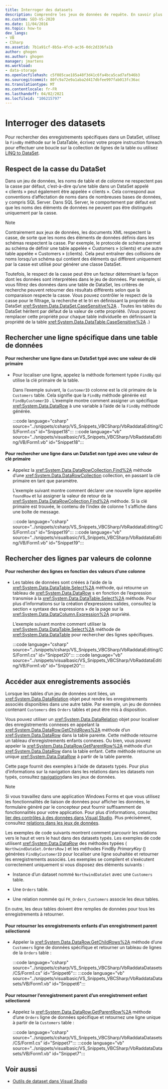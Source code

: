 ```yaml
---
title: Interroger des datasets
description: Comprendre les jeux de données de requête. En savoir plus sur le respect de la casse du jeu de données. Rechercher une ligne spécifique dans une table de données, Rechercher des lignes par valeurs de colonne et accéder aux enregistrements associés.
ms.custom: SEO-VS-2020
ms.date: 11/04/2016
ms.topic: how-to
dev_langs:
- VB
- CSharp
ms.assetid: 7b1a91cf-8b5a-4fc0-ac36-0dc2d336fa1b
author: ghogen
ms.author: ghogen
manager: jmartens
ms.workload:
- data-storage
ms.openlocfilehash: c5f085cae185a48f3d41c6fa4bca5cad7afb46b3
ms.sourcegitcommit: 80fc9a72e9a1aba2d417dbfee997fab013fc36ac
ms.translationtype: MT
ms.contentlocale: fr-FR
ms.lasthandoff: 04/02/2021
ms.locfileid: "106215797"
---
```

# <a name="query-datasets"></a>Interroger des datasets
Pour rechercher des enregistrements spécifiques dans un DataSet, utilisez la `FindBy` méthode sur le DataTable, écrivez votre propre instruction foreach pour effectuer une boucle sur la collection de lignes de la table ou utilisez [LINQ to DataSet](/dotnet/framework/data/adonet/linq-to-dataset).

## <a name="dataset-case-sensitivity"></a>Respect de la casse du DataSet
Dans un jeu de données, les noms de table et de colonne ne respectent pas la casse par défaut, c’est-à-dire qu’une table dans un DataSet appelé « clients » peut également être appelée « clients ». Cela correspond aux conventions d’affectation de noms dans de nombreuses bases de données, y compris SQL Server. Dans SQL Server, le comportement par défaut est que les noms des éléments de données ne peuvent pas être distingués uniquement par la casse.

> [!NOTE]
> Contrairement aux jeux de données, les documents XML respectent la casse, de sorte que les noms des éléments de données définis dans les schémas respectent la casse. Par exemple, le protocole de schéma permet au schéma de définir une table appelée « Customers » (clients) et une autre table appelée « Customers » (clients). Cela peut entraîner des collisions de noms lorsqu’un schéma qui contient des éléments qui diffèrent uniquement par la casse est utilisé pour générer une classe DataSet.

Toutefois, le respect de la casse peut être un facteur déterminant la façon dont les données sont interprétées dans le jeu de données. Par exemple, si vous filtrez des données dans une table de DataSet, les critères de recherche peuvent retourner des résultats différents selon que la comparaison respecte la casse. Vous pouvez contrôler le respect de la casse pour le filtrage, la recherche et le tri en définissant la propriété du DataSet <xref:System.Data.DataSet.CaseSensitive%2A> . Toutes les tables du DataSet héritent par défaut de la valeur de cette propriété. (Vous pouvez remplacer cette propriété pour chaque table individuelle en définissant la propriété de la table <xref:System.Data.DataTable.CaseSensitive%2A> .)

## <a name="locate-a-specific-row-in-a-data-table"></a>Rechercher une ligne spécifique dans une table de données

#### <a name="to-find-a-row-in-a-typed-dataset-with-a-primary-key-value"></a>Pour rechercher une ligne dans un DataSet typé avec une valeur de clé primaire

- Pour localiser une ligne, appelez la méthode fortement typée `FindBy` qui utilise la clé primaire de la table.

     Dans l’exemple suivant, la `CustomerID` colonne est la clé primaire de la `Customers` table. Cela signifie que la `FindBy` méthode générée est `FindByCustomerID` . L’exemple montre comment assigner un spécifique <xref:System.Data.DataRow> à une variable à l’aide de la `FindBy` méthode générée.

     :::code language="csharp" source="../snippets/csharp/VS_Snippets_VBCSharp/VbRaddataEditing/CS/Form1.cs" id="Snippet18":::
     :::code language="vb" source="../snippets/visualbasic/VS_Snippets_VBCSharp/VbRaddataEditing/VB/Form1.vb" id="Snippet18":::

#### <a name="to-find-a-row-in-an-untyped-dataset-with-a-primary-key-value"></a>Pour rechercher une ligne dans un DataSet non typé avec une valeur de clé primaire

- Appelez la <xref:System.Data.DataRowCollection.Find%2A> méthode d’une <xref:System.Data.DataRowCollection> collection, en passant la clé primaire en tant que paramètre.

     L’exemple suivant montre comment déclarer une nouvelle ligne appelée `foundRow` et lui assigner la valeur de retour de la <xref:System.Data.DataRowCollection.Find%2A> méthode. Si la clé primaire est trouvée, le contenu de l’index de colonne 1 s’affiche dans une boîte de message.

     :::code language="csharp" source="../snippets/csharp/VS_Snippets_VBCSharp/VbRaddataEditing/CS/Form1.cs" id="Snippet19":::
     :::code language="vb" source="../snippets/visualbasic/VS_Snippets_VBCSharp/VbRaddataEditing/VB/Form1.vb" id="Snippet19":::

## <a name="find-rows-by-column-values"></a>Rechercher des lignes par valeurs de colonne

#### <a name="to-find-rows-based-on-the-values-in-any-column"></a>Pour rechercher des lignes en fonction des valeurs d’une colonne

- Les tables de données sont créées à l’aide de la <xref:System.Data.DataTable.Select%2A> méthode, qui retourne un tableau de <xref:System.Data.DataRow> s en fonction de l’expression transmise à la <xref:System.Data.DataTable.Select%2A> méthode. Pour plus d’informations sur la création d’expressions valides, consultez la section « syntaxe des expressions » de la page sur la <xref:System.Data.DataColumn.Expression%2A> propriété.

     L’exemple suivant montre comment utiliser la <xref:System.Data.DataTable.Select%2A> méthode de <xref:System.Data.DataTable> pour rechercher des lignes spécifiques.

     :::code language="csharp" source="../snippets/csharp/VS_Snippets_VBCSharp/VbRaddataEditing/CS/Form1.cs" id="Snippet20":::
     :::code language="vb" source="../snippets/visualbasic/VS_Snippets_VBCSharp/VbRaddataEditing/VB/Form1.vb" id="Snippet20":::

## <a name="access-related-records"></a>Accéder aux enregistrements associés
Lorsque les tables d’un jeu de données sont liées, un <xref:System.Data.DataRelation> objet peut rendre les enregistrements associés disponibles dans une autre table. Par exemple, un jeu de données contenant `Customers` des `Orders` tables et peut être mis à disposition.

Vous pouvez utiliser un <xref:System.Data.DataRelation> objet pour localiser des enregistrements connexes en appelant la <xref:System.Data.DataRow.GetChildRows%2A> méthode d’un <xref:System.Data.DataRow> dans la table parente. Cette méthode retourne un tableau d’enregistrements enfants connexes. Ou bien, vous pouvez appeler la <xref:System.Data.DataRow.GetParentRow%2A> méthode d’un <xref:System.Data.DataRow> dans la table enfant. Cette méthode retourne un unique <xref:System.Data.DataRow> à partir de la table parente.

Cette page fournit des exemples à l’aide de datasets typés. Pour plus d’informations sur la navigation dans les relations dans les datasets non typés, consultez [navigation](/dotnet/framework/data/adonet/dataset-datatable-dataview/navigating-datarelations)dans les jeux de données.

> [!NOTE]
> Si vous travaillez dans une application Windows Forms et que vous utilisez les fonctionnalités de liaison de données pour afficher les données, le formulaire généré par le concepteur peut fournir suffisamment de fonctionnalités pour votre application. Pour plus d’informations, consultez [lier des contrôles à des données dans Visual Studio](../data-tools/bind-controls-to-data-in-visual-studio.md). Plus précisément, consultez [relations dans les jeux de données](relationships-in-datasets.md).

Les exemples de code suivants montrent comment parcourir les relations vers le haut et vers le haut dans des datasets typés. Les exemples de code utilisent <xref:System.Data.DataRow> des méthodes typées ( `NorthwindDataSet.OrdersRow` ) et les méthodes FindBy *PrimaryKey* () générées `FindByCustomerID` pour localiser une ligne souhaitée et retourner les enregistrements associés. Les exemples se compilent et s’exécutent correctement uniquement si vous disposez des éléments suivants :

- Instance d’un dataset nommé `NorthwindDataSet` avec une `Customers` table.

- Une `Orders` table.

- Une relation nommée qui `FK_Orders_Customers` associe les deux tables.

En outre, les deux tables doivent être remplies de données pour tous les enregistrements à retourner.

#### <a name="to-return-the-child-records-of-a-selected-parent-record"></a>Pour retourner les enregistrements enfants d’un enregistrement parent sélectionné

- Appeler la <xref:System.Data.DataRow.GetChildRows%2A> méthode d’une `Customers` ligne de données spécifique et retourner un tableau de lignes de la `Orders` table :

     :::code language="csharp" source="../snippets/csharp/VS_Snippets_VBCSharp/VbRaddataDatasets/CS/Form1.cs" id="Snippet6":::
     :::code language="vb" source="../snippets/visualbasic/VS_Snippets_VBCSharp/VbRaddataDatasets/VB/Form1.vb" id="Snippet6":::

#### <a name="to-return-the-parent-record-of-a-selected-child-record"></a>Pour retourner l’enregistrement parent d’un enregistrement enfant sélectionné

- Appelez la <xref:System.Data.DataRow.GetParentRow%2A> méthode d’une `Orders` ligne de données spécifique et retournez une ligne unique à partir de la `Customers` table :

     :::code language="csharp" source="../snippets/csharp/VS_Snippets_VBCSharp/VbRaddataDatasets/CS/Form1.cs" id="Snippet7":::
     :::code language="vb" source="../snippets/visualbasic/VS_Snippets_VBCSharp/VbRaddataDatasets/VB/Form1.vb" id="Snippet7":::

## <a name="see-also"></a>Voir aussi

- [Outils de dataset dans Visual Studio](../data-tools/dataset-tools-in-visual-studio.md)
